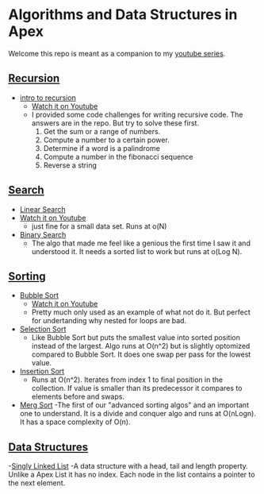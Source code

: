 # Algorithms and Data Structures in Apex

Welcome this repo is meant as a companion to
my [youtube series](https://www.youtube.com/playlist?list=PLdt84CMzTQBbon-6Oy2a_rIsOyzMTrjnn).

## [Recursion](https://github.com/bdJohnson72/Algorithms_And_Data_Structures_In_Apex/tree/master/force-app/main/default/classes/recursion)
- [intro to recursion](https://github.com/bdJohnson72/Algorithms_And_Data_Structures_In_Apex/tree/master/force-app/main/default/classes/recursion)
  - [Watch it on Youtube](https://www.youtube.com/watch?v=4xpg0NnS90w&list=PLdt84CMzTQBbon-6Oy2a_rIsOyzMTrjnn&index=2)
  - I provided some code challenges for writing recursive code. The answers are in the repo. But try to solve these first.
    1. Get the sum or a range of numbers.
    2. Compute a number to a certain power.
    3. Determine if a word is a palindrome
    4. Compute a number in the fibonacci sequence
    5. Reverse a string

## [Search](https://github.com/bdJohnson72/Algorithms_And_Data_Structures_In_Apex/tree/master/force-app/main/default/classes/search)

- [Linear Search](https://github.com/bdJohnson72/Algorithms_And_Data_Structures_In_Apex/blob/master/force-app/main/default/classes/search/LinearSearch.cls)
- [Watch it on Youtube](https://www.youtube.com/watch?v=a8kPwN3b8vk&lc=UgyJwVycuT5JKGj2oil4AaABAg.9XH1gpNj-C-9XHPnpyVIUZ)
  - just fine for a small data set. Runs at o(N)
- [Binary Search](https://github.com/bdJohnson72/Algorithms_And_Data_Structures_In_Apex/blob/master/force-app/main/default/classes/search/BinarySearch.cls)
  - The algo that made me feel like a genious the first time I saw it and understood it. It needs a sorted list to work but runs at o(Log N).

## [Sorting](https://github.com/bdJohnson72/Algorithms_And_Data_Structures_In_Apex/tree/master/force-app/main/default/classes/sorting)

- [Bubble Sort](https://github.com/bdJohnson72/Algorithms_And_Data_Structures_In_Apex/blob/master/force-app/main/default/classes/sorting/BubbleSort.cls)
  - [Watch it on Youtube](https://youtu.be/KJVDLgfzCL8)
  - Pretty much only used as an example of what not do it. But perfect for undertanding why nested for loops are bad. 
- [Selection Sort](https://github.com/bdJohnson72/Algorithms_And_Data_Structures_In_Apex/blob/master/force-app/main/default/classes/sorting/SelectionSort.cls)
  - Like Bubble Sort but puts the smallest value into sorted position instead of the largest. Algo runs at O(n^2) but is
    slightly optomized compared to Bubble Sort. It does one swap per pass for the lowest value.
- [Insertion Sort](https://github.com/bdJohnson72/Algorithms_And_Data_Structures_In_Apex/blob/master/force-app/main/default/classes/sorting/InsertionSort.cls)
  - Runs at O(n^2). Iterates from index 1 to final position in the collection. If value is smaller than its predecessor
    it compares to elements before and swaps.
- [Merg Sort](https://github.com/bdJohnson72/Algorithms_And_Data_Structures_In_Apex/blob/master/force-app/main/default/classes/sorting/MergeSort.cls)
  -The first of our "advanced sorting algos" and an important one to understand. It is a divide and conquer algo and runs at O(nLogn). It has a space complexity of O(n).      

## [Data Structures]()

-[Singly Linked List]()
-A data structure with a head, tail and length property. Unlike a Apex List it has no index. Each node in the list
contains a pointer to the next element.
